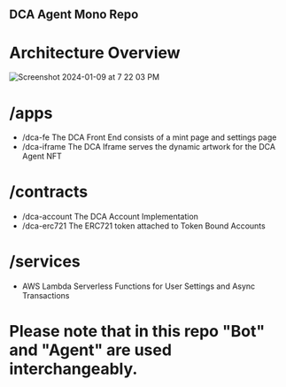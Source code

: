 ## DCA Agent Mono Repo

# Architecture Overview 
![Screenshot 2024-01-09 at 7 22 03 PM](https://github.com/OnChain-Transaction-Agents/DCABot/assets/130921094/2178f10e-ed69-4872-b51e-bc6c4e1a5b34)



# /apps
- /dca-fe
    The DCA Front End consists of a mint page and settings page 
- /dca-iframe
    The DCA Iframe serves the dynamic artwork for the DCA Agent NFT 

# /contracts
- /dca-account 
    The DCA Account Implementation 
- /dca-erc721 
    The ERC721 token attached to Token Bound Accounts 


# /services
- AWS Lambda Serverless Functions for User Settings and Async Transactions

# Please note that in this repo "Bot" and "Agent" are used interchangeably. 
